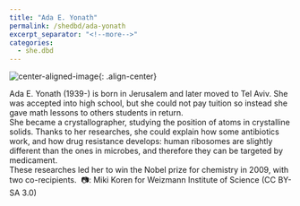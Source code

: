 ```yaml
---
title: "Ada E. Yonath"
permalink: /shedbd/ada-yonath
excerpt_separator: "<!--more-->"
categories:
  - she.dbd
---
```


![center-aligned-image](https://commons.wikimedia.org/wiki/File:Ada_Yonath_Weizmann_Institute_of_Science.jpg#/media/File:Ada_Yonath_Weizmann_Institute_of_Science.jpg){: .align-center}

Ada E. Yonath (1939-) is born in Jerusalem and later moved to Tel Aviv. She was accepted into high school, but she could not pay tuition so instead she gave math lessons to others students in return. \
She became a crystallographer, studying the position of atoms in crystalline solids. Thanks to her researches, she could explain how some antibiotics work, and how drug resistance develops: human ribosomes are slightly different than the ones in microbes, and therefore they can be targeted by medicament. \
These researches led her to win the Nobel prize for chemistry in 2009, with two co-recipients.⁠
⁠
📷: Miki Koren for Weizmann Institute of Science (CC BY-SA 3.0)⁠